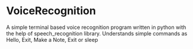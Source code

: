 # VoiceRecognition
 A simple terminal based voice recognition program written in python with the help of speech_recognition library. Understands simple commands as Hello, Exit, Make a Note, Exit or sleep
